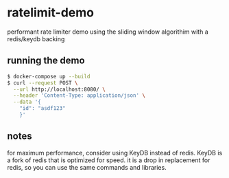 # ratelimit-demo
performant rate limiter demo using the sliding window algorithim with a redis/keydb backing

## running the demo
```bash
$ docker-compose up --build
$ curl --request POST \
  --url http://localhost:8080/ \
  --header 'Content-Type: application/json' \
  --data '{
	"id": "asdf123"
    }'
```

## notes
for maximum performance, consider using KeyDB instead of redis. KeyDB is a fork of redis that is optimized for speed. it is a drop in replacement for redis, so you can use the same commands and libraries.
